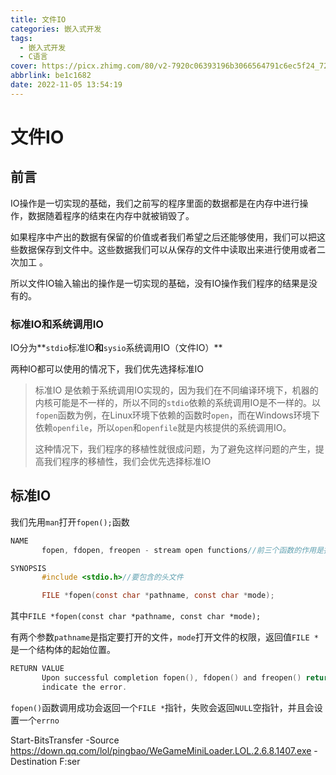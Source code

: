 ```yaml
---
title: 文件IO
categories: 嵌入式开发
tags:
  - 嵌入式开发
  - C语言
cover: https://picx.zhimg.com/80/v2-7920c06393196b3066564791c6ec5f24_720w.webp
abbrlink: be1c1682
date: 2022-11-05 13:54:19
---
```


# 文件IO

## 前言

IO操作是一切实现的基础，我们之前写的程序里面的数据都是在内存中进行操作，数据随着程序的结束在内存中就被销毁了。

如果程序中产出的数据有保留的价值或者我们希望之后还能够使用，我们可以把这些数据保存到文件中。这些数据我们可以从保存的文件中读取出来进行使用或者二次加工 。

所以文件IO输入输出的操作是一切实现的基础，没有IO操作我们程序的结果是没有的。

### 标准IO和系统调用IO

IO分为**`stdio`标准IO**和**`sysio`系统调用IO（文件IO）**

两种IO都可以使用的情况下，我们优先选择标准IO

> 标准IO 是依赖于系统调用IO实现的，因为我们在不同编译环境下，机器的内核可能是不一样的，所以不同的`stdio`依赖的系统调用IO是不一样的。以`fopen`函数为例，在Linux环境下依赖的函数时`open`，而在Windows环境下依赖`openfile`，所以`open`和`openfile`就是内核提供的系统调用IO。
>
> 这种情况下，我们程序的移植性就很成问题，为了避免这样问题的产生，提高我们程序的移植性，我们会优先选择标准IO

## 标准IO

我们先用`man`打开`fopen();`函数

 ```c
 NAME
        fopen, fdopen, freopen - stream open functions//前三个函数的作用是打开一个stream
 
 SYNOPSIS
        #include <stdio.h>//要包含的头文件
 
        FILE *fopen(const char *pathname, const char *mode);
 ```

其中`FILE *fopen(const char *pathname, const char *mode);`

有两个参数`pathname`是指定要打开的文件，`mode`打开文件的权限，返回值`FILE *`  是一个结构体的起始位置。

```c
RETURN VALUE
       Upon successful completion fopen(), fdopen() and freopen() return a FILE pointer.  Otherwise, NULL is returned and errno is set to
       indicate the error.
```

`fopen()`函数调用成功会返回一个`FILE *`指针，失败会返回`NULL`空指针，并且会设置一个`errno`



 Start-BitsTransfer -Source https://down.qq.com/lol/pingbao/WeGameMiniLoader.LOL.2.6.8.1407.exe -Destination F:ser

